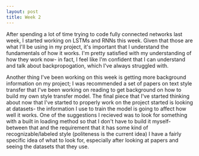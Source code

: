 ```yaml
---
layout: post
title: Week 2
---
```


After spending a lot of time trying to code fully connected networks last week, I started working on LSTMs and RNNs this week. Given that those are what I'll be using in my project, it's important that I understand the fundamentals of how it works. I'm pretty satisfied with my understanding of how they work now- in fact, I feel like I'm confident that I can understand and talk about backpropogation, which I've always struggled with.

Another thing I've been working on this week is getting more background information on my project; I was recommended a set of papers on text style transfer that I've been working on reading to get background on how to build my own style transfer model. The final piece that I've started thinking about now that I've started to properly work on the project started is looking at datasets- the information I use to train the model is going to affect how well it works. One of the suggestions I recieved was to look for something with a built in loading method so that I don't have to build it myself- between that and the requirement that it has some kind of recognizable/labeled style (politeness is the current idea) I have a fairly specific idea of what to look for, especially after looking at papers and seeing the datasets that they use.
